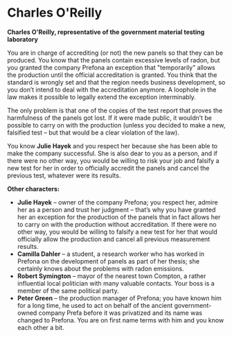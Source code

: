 # Charles O'Reilly

__Charles O'Reilly, representative of the government material testing laboratory__

You are in charge of accrediting (or not) the new panels so that they can be produced. You know that the panels contain excessive levels of radon, but you granted the company Prefona an exception that "temporarily" allows the production until the official accreditation is granted. You think that the standard is wrongly set and that the region needs business development, so you don’t intend to deal with the accreditation anymore. A loophole in the law makes it possible to legally extend the exception interminably.

The only problem is that one of the copies of the test report that proves the harmfulness of the panels got lost. If it were made public, it wouldn’t be possible to carry on with the production (unless you decided to make a new, falsified test – but that would be a clear violation of the law).

You know __Julie Hayek__ and you respect her because she has been able to make the company successful. She is also dear to you as a person, and if there were no other way, you would be willing to risk your job and falsify a new test for her in order to officially accredit the panels and cancel the previous test, whatever were its results.

<!-- novy sloupec -->

__Other characters:__

- __Julie Hayek__ – owner of the company Prefona; you respect her, admire her as a person and trust her judgment – that’s why you have granted her an exception for the production of the panels that in fact allows her to carry on with the production without accreditation. If there were no other way, you would be willing to falsify a new test for her that would officially allow the production and cancel all previous measurement results.
- __Camilla Dahler__ – a student, a research worker who has worked in Prefona on the development of panels as part of her thesis; she certainly knows about the problems with radon emissions.
- __Robert Symington__ – mayor of the nearest town Compton, a rather influential local politician with many valuable contacts. Your boss is a member of the same political party.
- __Peter Green__ – the production manager of Prefona; you have known him for a long time, he used to act on behalf of the ancient government-owned company Prefa before it was privatized and its name was changed to Prefona. You are on first name terms with him and you know each other a bit.
